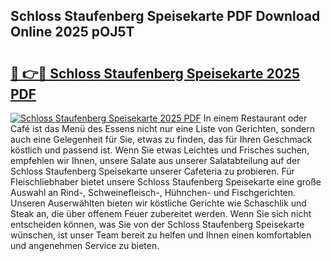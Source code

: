 ## Schloss Staufenberg Speisekarte PDF Download Online 2025 pOJ5T

# <h2><a href="http://gc9m4mw.nevu.top/?p=Schloss+Staufenberg+Speisekarte">🔗 👉🔴 Schloss Staufenberg Speisekarte 2025 PDF</a></h2>

[![Schloss Staufenberg Speisekarte 2025 PDF](https://i.imgur.com/dBaPXMq.png)](http://gc9m4mw.nevu.top/?p=Schloss+Staufenberg+Speisekarte)
In einem Restaurant oder Café ist das Menü des Essens nicht nur eine Liste von Gerichten, sondern auch eine Gelegenheit für Sie, etwas zu finden, das für Ihren Geschmack köstlich und passend ist. Wenn Sie etwas Leichtes und Frisches suchen, empfehlen wir Ihnen, unsere Salate aus unserer Salatabteilung auf der Schloss Staufenberg Speisekarte unserer Cafeteria zu probieren. Für Fleischliebhaber bietet unsere Schloss Staufenberg Speisekarte eine große Auswahl an Rind-, Schweinefleisch-, Hühnchen- und Fischgerichten. Unseren Auserwählten bieten wir köstliche Gerichte wie Schaschlik und Steak an, die über offenem Feuer zubereitet werden. Wenn Sie sich nicht entscheiden können, was Sie von der Schloss Staufenberg Speisekarte wünschen, ist unser Team bereit zu helfen und Ihnen einen komfortablen und angenehmen Service zu bieten.
